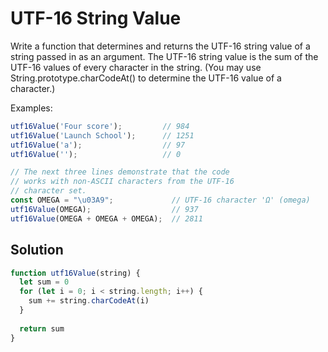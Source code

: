 # UTF-16 String Value
Write a function that determines and returns the UTF-16 string value of a string passed in as an argument. The UTF-16 string value is the sum of the UTF-16 values of every character in the string. (You may use String.prototype.charCodeAt() to determine the UTF-16 value of a character.)

Examples:
```js
utf16Value('Four score');         // 984
utf16Value('Launch School');      // 1251
utf16Value('a');                  // 97
utf16Value('');                   // 0

// The next three lines demonstrate that the code
// works with non-ASCII characters from the UTF-16
// character set.
const OMEGA = "\u03A9";             // UTF-16 character 'Ω' (omega)
utf16Value(OMEGA);                  // 937
utf16Value(OMEGA + OMEGA + OMEGA);  // 2811
```

## Solution
```js
function utf16Value(string) {
  let sum = 0
  for (let i = 0; i < string.length; i++) {
    sum += string.charCodeAt(i)
  }
  
  return sum
}
```